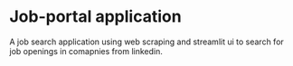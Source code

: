 # Job-portal application
A job search application using web scraping and streamlit ui to search for job openings in comapnies from linkedin.
